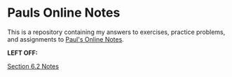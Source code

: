 # Pauls Online Notes

This is a repository containing my answers to exercises, practice problems, and
assignments to [Paul's Online Notes](https://tutorial.math.lamar.edu/).

**LEFT OFF:**

[Section 6.2 Notes](https://tutorial.math.lamar.edu/Classes/Alg/LogFunctions.aspx)
